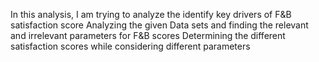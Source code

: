 In this analysis, I am trying to analyze the identify key drivers of F&B satisfaction score Analyzing the given Data sets and finding the relevant and irrelevant parameters for F&B scores Determining the different satisfaction scores while considering different parameters
